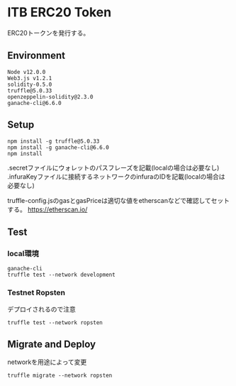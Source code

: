 # ITB ERC20 Token

ERC20トークンを発行する。

## Environment
```
Node v12.0.0
Web3.js v1.2.1
solidity-0.5.0
truffle@5.0.33
openzeppelin-solidity@2.3.0
ganache-cli@6.6.0
```

## Setup

```
npm install -g truffle@5.0.33
npm install -g ganache-cli@6.6.0
npm install
```

.secretファイルにウォレットのパスフレーズを記載(localの場合は必要なし)
.infuraKeyファイルに接続するネットワークのinfuraのIDを記載(localの場合は必要なし)

truffle-config.jsのgasとgasPriceは適切な値をetherscanなどで確認してセットする。
https://etherscan.io/

## Test

### local環境
```
ganache-cli
truffle test --network development
```

### Testnet Ropsten
デプロイされるので注意
```
truffle test --network ropsten
```

## Migrate and Deploy
networkを用途によって変更
```
truffle migrate --network ropsten
```
